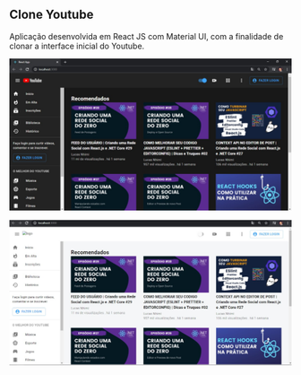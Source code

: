 ## Clone Youtube
Aplicação desenvolvida em React JS com Material UI, com a finalidade de clonar a interface inicial do Youtube.


![imagem1](https://github.com/jordanmarta/Clone-Youtube-ReactJS/blob/main/public/clone_youtube_1.jpg)

![imagem2](https://github.com/jordanmarta/Clone-Youtube-ReactJS/blob/main/public/clone_youtube_2.jpg)
